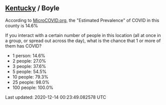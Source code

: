 
## [Kentucky](/united-states/kentucky) / Boyle

According to [MicroCOVID.org](http://microcovid.org),
the "Estimated Prevalence" of COVID in this county is 14.6%

If you interact with a certain number of people in this location
(all at once in a group, or spread out across the day), what is the chance that
1 or more of them has COVID?

- 1 person: 14.6%
- 2 people: 27.0%
- 3 people: 37.6%
- 5 people: 54.5%
- 10 people: 79.3%
- 25 people: 98.0%
- 100 people: 100.0%

Last updated: 2020-12-14 00:23:49.082578 UTC
